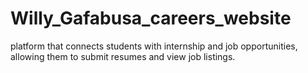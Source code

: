 # Willy_Gafabusa_careers_website
platform that connects students with internship and job opportunities, allowing them to submit resumes and view job listings.
